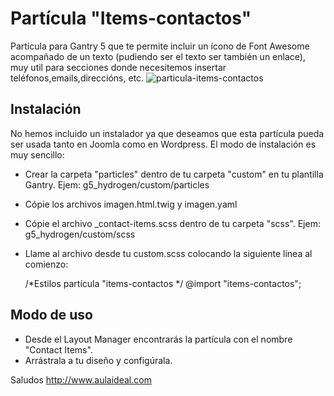 # Partícula "Items-contactos"
Partícula para Gantry 5 que te permite incluir un ícono de Font Awesome acompañado de un texto (pudiendo ser el texto ser también un enlace), muy util para secciones donde necesitemos insertar teléfonos,emails,direccións, etc.
![particula-items-contactos](https://user-images.githubusercontent.com/9434043/26898765-a76f6882-4b92-11e7-8d72-4f4566ebb6cb.png)


Instalación
-----------
No hemos incluido un instalador ya que deseamos que esta partícula pueda ser usada tanto en Joomla como en Wordpress. 
El modo de instalación es muy sencillo:

+ Crear la carpeta "particles" dentro de tu carpeta "custom" en tu plantilla Gantry. Ejem: g5_hydrogen/custom/particles
+ Cópie los archivos imagen.html.twig y imagen.yaml
+ Cópie el archivo _contact-items.scss dentro de tu carpeta "scss". Ejem: g5_hydrogen/custom/scss
+ Llame al archivo desde tu custom.scss colocando la siguiente linea al comienzo: 

  /*Estilos partícula "items-contactos */
  @import "items-contactos";


Modo de uso
-----------
+ Desde el Layout Manager encontrarás la partícula con el nombre "Contact Items". 
+ Arrástrala a tu  diseño y configúrala.

Saludos
http://www.aulaideal.com

